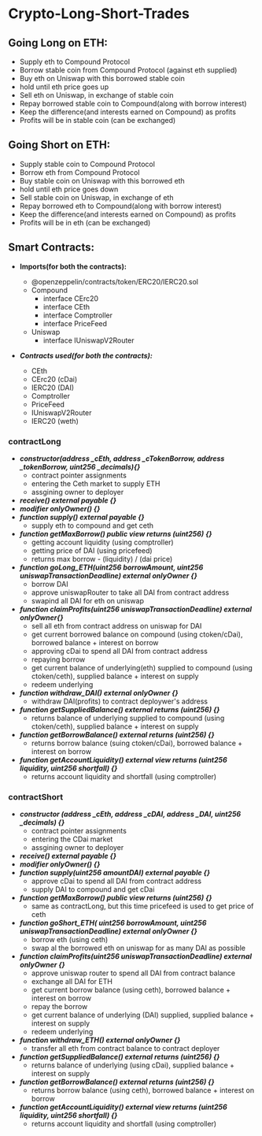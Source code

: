 # Crypto-Long-Short-Trades

## Going Long on ETH:
- Supply eth to Compound Protocol 
- Borrow stable coin from Compound Protocol (against eth supplied)
- Buy eth on Uniswap with this borrowed stable coin
- hold until eth price goes up
- Sell eth on Uniswap, in exchange of stable coin
- Repay borrowed stable coin to Compound(along with borrow interest)
- Keep the difference(and interests earned on Compound) as profits
- Profits will be in stable coin (can be exchanged)

## Going Short on ETH:
- Supply stable coin to Compound Protocol 
- Borrow eth from Compound Protocol
- Buy stable coin on Uniswap with this borrowed eth
- hold until eth price goes down
- Sell stable coin on Uniswap, in exchange of eth
- Repay borrowed eth to Compound(along with borrow interest)
- Keep the difference(and interests earned on Compound) as profits
- Profits will be in eth (can be exchanged)

## Smart Contracts:
- **Imports(for both the contracts):**
  - @openzeppelin/contracts/token/ERC20/IERC20.sol
  - Compound
    - interface CErc20
    - interface CEth
    - interface Comptroller
    - interface PriceFeed
  - Uniswap
    - interface IUniswapV2Router

- ***Contracts used(for both the contracts):***
  - CEth
  - CErc20 (cDai)
  - IERC20 (DAI)
  - Comptroller
  - PriceFeed
  - IUniswapV2Router
  - IERC20 (weth)

### contractLong

- ***constructor(address _cEth, address _cTokenBorrow, address _tokenBorrow, uint256 _decimals){}***
	- contract pointer assignments
	- entering the Ceth market to supply ETH
	- assgining owner to deployer
- ***receive() external payable {}***
- ***modifier onlyOwner() {}***
- ***function supply() external payable {}***
	- supply eth to compound and get ceth
- ***function getMaxBorrow() public view returns (uint256) {}***
	- getting account liquidity (using comptroller)
	- getting price of DAI (using pricefeed)
	- returns max borrow - (liquidity) / (dai price)
- ***function goLong_ETH(uint256 borrowAmount, uint256 uniswapTransactionDeadline) external onlyOwner {}***
	- borrow DAI
	- approve uniswapRouter to take all DAI from contract address
	- swapind all DAI for eth on uniswap
- ***function claimProfits(uint256 uniswapTransactionDeadline) external onlyOwner{}***
	- sell all eth from contract address on uniswap for DAI
	- get current borrowed balance on compound (using ctoken/cDai), borrowed balance + interest on borrow
	- approving cDai to spend all DAI from contract address
	- repaying borrow
	- get current balance of underlying(eth) supplied to compound (using ctoken/ceth), supplied balance + interest on supply
	- redeem underlying
- ***function withdraw_DAI() external onlyOwner {}***
	- withdraw DAI(profits) to contract deploywer's address
- ***function getSuppliedBalance() external returns (uint256) {}***
	- returns balance of underlying supplied to compound (using ctoken/ceth), supplied balance + interest on supply
- ***function getBorrowBalance() external returns (uint256) {}***
	- returns borrow balance (suing ctoken/cDai), borrowed balance + interest on borrow
- ***function getAccountLiquidity() external view returns (uint256 liquidity, uint256 shortfall) {}***
	- returns account liquidity and shortfall (using comptroller)


### contractShort

- ***constructor (address _cEth, address _cDAI, address _DAI, uint256 _decimals) {}***
	- contract pointer assignments
	- entering the CDai market 
	- assgining owner to deployer
- ***receive() external payable {}***
- ***modifier onlyOwner() {}***
- ***function supply(uint256 amountDAI) external payable {}***
	- approve cDai to spend all DAI from contract address
	- supply DAI to compound and get cDai
- ***function getMaxBorrow() public view returns (uint256) {}***
	- same as contractLong, but this time pricefeed is used to get price of ceth
- ***function goShort_ETH( uint256 borrowAmount, uint256 uniswapTransactionDeadline) external onlyOwner {}***
	- borrow eth (using ceth)
	- swap al the borrowed eth on uniswap for as many DAI as possible
- ***function claimProfits(uint256 uniswapTransactionDeadline) external onlyOwner {}***
	- approve uniswap router to spend all DAI from contract balance
	- exchange all DAI for ETH
	- get current borrow balance (using ceth), borrowed balance + interest on borrow
	- repay the borrow
	- get current balance of underlying (DAI) supplied, supplied balance + interest on supply
	- redeem underlying
- ***function withdraw_ETH() external onlyOwner {}***
	- transfer all eth from contract balance to contract deployer
- ***function getSuppliedBalance() external returns (uint256) {}***
	- returns balance of underlying (using cDai), supplied balance + interest on supply
- ***function getBorrowBalance() external returns (uint256) {}***
	- returns borrow balance (using ceth), borrowed balance + interest on borrow
- ***function getAccountLiquidity() external view returns (uint256 liquidity, uint256 shortfall) {}*** 
	- returns account liquidity and shortfall (using comptroller)

